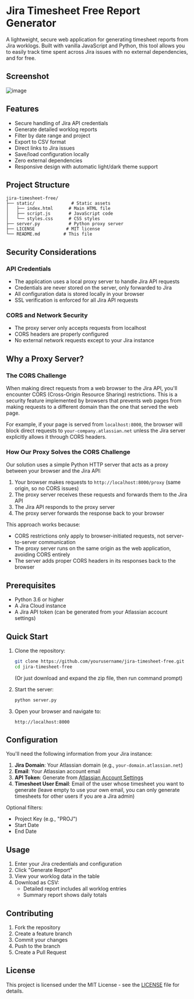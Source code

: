 # Jira Timesheet Free Report Generator

A lightweight, secure web application for generating timesheet reports from Jira worklogs. Built with vanilla JavaScript and Python, this tool allows you to easily track time spent across Jira issues with no external dependencies, and for free.

## Screenshot
![image](https://github.com/user-attachments/assets/d73bb113-90f9-42fd-91ed-c8b89a6e52f3)

## Features

- Secure handling of Jira API credentials
- Generate detailed worklog reports
- Filter by date range and project
- Export to CSV format
- Direct links to Jira issues
- Save/load configuration locally
- Zero external dependencies
- Responsive design with automatic light/dark theme support

## Project Structure

```
jira-timesheet-free/
├── static/              # Static assets
│   ├── index.html      # Main HTML file
│   ├── script.js       # JavaScript code
│   └── styles.css      # CSS styles
├── server.py           # Python proxy server
├── LICENSE            # MIT license
└── README.md         # This file
```

## Security Considerations

### API Credentials
- The application uses a local proxy server to handle Jira API requests
- Credentials are never stored on the server, only forwarded to Jira
- All configuration data is stored locally in your browser
- SSL verification is enforced for all Jira API requests

### CORS and Network Security
- The proxy server only accepts requests from localhost
- CORS headers are properly configured
- No external network requests except to your Jira instance

## Why a Proxy Server?

### The CORS Challenge
When making direct requests from a web browser to the Jira API, you'll encounter CORS (Cross-Origin Resource Sharing) restrictions. This is a security feature implemented by browsers that prevents web pages from making requests to a different domain than the one that served the web page.

For example, if your page is served from `localhost:8000`, the browser will block direct requests to `your-company.atlassian.net` unless the Jira server explicitly allows it through CORS headers.

### How Our Proxy Solves the CORS Challenge
Our solution uses a simple Python HTTP server that acts as a proxy between your browser and the Jira API:

1. Your browser makes requests to `http://localhost:8000/proxy` (same origin, so no CORS issues)
2. The proxy server receives these requests and forwards them to the Jira API
3. The Jira API responds to the proxy server
4. The proxy server forwards the response back to your browser

This approach works because:
- CORS restrictions only apply to browser-initiated requests, not server-to-server communication
- The proxy server runs on the same origin as the web application, avoiding CORS entirely
- The server adds proper CORS headers in its responses back to the browser

## Prerequisites

- Python 3.6 or higher
- A Jira Cloud instance
- A Jira API token (can be generated from your Atlassian account settings)

## Quick Start

1. Clone the repository:
   ```bash
   git clone https://github.com/yourusername/jira-timesheet-free.git
   cd jira-timesheet-free
   ```
   (Or just download and expand the zip file, then run command prompt)

2. Start the server:
   ```bash
   python server.py
   ```

3. Open your browser and navigate to:
   ```
   http://localhost:8000
   ```

## Configuration

You'll need the following information from your Jira instance:

1. **Jira Domain**: Your Atlassian domain (e.g., `your-domain.atlassian.net`)
2. **Email**: Your Atlassian account email
3. **API Token**: Generate from [Atlassian Account Settings](https://id.atlassian.com/manage-profile/security/api-tokens)
4. **Timesheet User Email**: Email of the user whose timesheet you want to generate (leave empty to use your own email, you can only generate timesheets for other users if you are a Jira admin)

Optional filters:
- Project Key (e.g., "PROJ")
- Start Date
- End Date

## Usage

1. Enter your Jira credentials and configuration
2. Click "Generate Report"
3. View your worklog data in the table
4. Download as CSV:
   - Detailed report includes all worklog entries
   - Summary report shows daily totals

## Contributing

1. Fork the repository
2. Create a feature branch
3. Commit your changes
4. Push to the branch
5. Create a Pull Request

## License

This project is licensed under the MIT License - see the [LICENSE](LICENSE) file for details.
